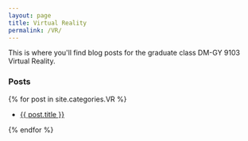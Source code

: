 ```yaml
---
layout: page
title: Virtual Reality
permalink: /VR/
---
```


This is where you'll find blog posts for the graduate class DM-GY 9103 Virtual Reality.

<h3>Posts</h3>
{% for post in site.categories.VR %}
  <ul>
      <li><a href="{{ post.url }}">{{ post.title }}</a></li>
  </ul>
{% endfor %}